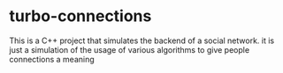 # turbo-connections
This is a C++ project that simulates the backend of a social network. it is just a simulation of the usage of various algorithms to give people connections a meaning
